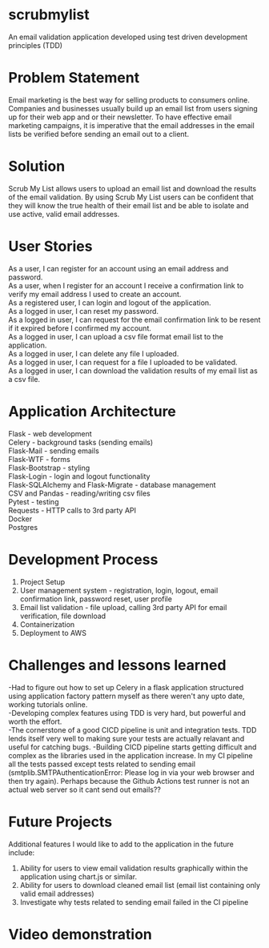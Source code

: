 # scrubmylist
An email validation application developed using test driven development principles (TDD)

# Problem Statement
Email marketing is the best way for selling products to consumers online. Companies and businesses usually build up an email list from users signing up for their web app and or their newsletter. To have effective email marketing campaigns, it is imperative that the email addresses in the email lists be verified before sending an email out to a client. 

# Solution
Scrub My List allows users to upload an email list and download the results of the email validation. By using Scrub My List users can be confident that they will know the true health of their email list and be able to isolate and use active, valid email addresses.

# User Stories
As a user, I can register for an account using an email address and password.  
As a user, when I register for an account I receive a confirmation link to verify my email address I used to create an account.  
As a registered user, I can login and logout of the application.  
As a logged in user, I can reset my password.  
As a logged in user, I can request for the email confirmation link to be resent if it expired before I confirmed my account.  
As a logged in user, I can upload a csv file format email list to the application.  
As a logged in user, I can delete any file I uploaded.  
As a logged in user, I can request for a file I uploaded to be validated.  
As a logged in user, I can download the validation results of my email list as a csv file.  

# Application Architecture
Flask - web development  
Celery - background tasks (sending emails)  
Flask-Mail - sending emails  
Flask-WTF - forms  
Flask-Bootstrap - styling  
Flask-Login - login and logout functionality  
Flask-SQLAlchemy and Flask-Migrate - database management  
CSV and Pandas - reading/writing csv files  
Pytest - testing  
Requests - HTTP calls to 3rd party API  
Docker  
Postgres  

# Development Process
1. Project Setup
2. User management system - registration, login, logout, email confirmation link, password reset, user profile
3. Email list validation - file upload, calling 3rd party API for email verification, file download
4. Containerization
5. Deployment to AWS

# Challenges and lessons learned
-Had to figure out how to set up Celery in a flask application structured using application factory pattern myself as there weren't any upto date, working tutorials online.  
-Developing complex features using TDD is very hard, but powerful and worth the effort.  
-The cornerstone of a good CICD pipeline is unit and integration tests. TDD lends itself very well to making sure your tests are actually relavant and useful for catching bugs.  -Building CICD pipeline starts getting difficult and complex as the libraries used in the application increase. In my CI pipeline all the tests passed except tests related to sending email (smtplib.SMTPAuthenticationError: Please log in via your web browser and then try again). Perhaps because the Github Actions test runner is not an actual web server so it cant send out emails??

# Future Projects
Additional features I would like to add to the application in the future include:  
1. Ability for users to view email validation results graphically within the application using chart.js or similar.  
2. Ability for users to download cleaned email list (email list containing only valid email addresses)  
3. Investigate why tests related to sending email failed in the CI pipeline

# Video demonstration
















